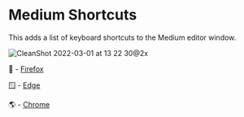 # Medium Shortcuts

This adds a list of keyboard shortcuts to the Medium editor window.

![CleanShot 2022-03-01 at 13 22 30@2x](https://user-images.githubusercontent.com/6678919/156226534-6e90a051-111e-488c-8f48-fbd80efde99c.png)

🦊 - [Firefox](https://addons.mozilla.org/en-US/firefox/addon/medium-shortcuts/)

🪟 - [Edge](https://microsoftedge.microsoft.com/addons/detail/medium-shortcuts/llipoachdeoibhoicggpgfbknlboibmp)

🌎 - [Chrome](https://chrome.google.com/webstore/detail/medium-shortcuts/obgifmacpbdfbipdngahkkhockoccbid)
